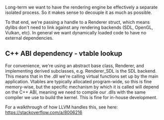 Long-term we want to have the rendering engine be effectively a separate isolated process.
So it makes sense to decouple it as much as possible.

To that end, we're passing a handle to a Renderer struct, which means dylibs don't need to link against any rendering backends (SDL, OpenGL, Vulkan, etc).
In general we want dynamically loaded code to have no external dependencies.

## C++ ABI dependency - vtable lookup

For convenience, we're using an abstract base class, Renderer, and implementing derived subclasses, e.g. Renderer_SDL is the SDL backend. This means that in the .dll we're calling virtual functions set up by the main application. Vtables are typically allocated program-wide, so this is fine memory-wise, but the specific mechanism by which it is called will depend on the C++ ABI, meaning we need to compile our .dlls with the same compiler we use to build the kernel. This is fine for in-house development.

For a walkthrough of how LLVM handles this, see here: https://stackoverflow.com/a/8006216
